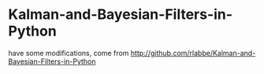 # Kalman-and-Bayesian-Filters-in-Python
have some modifications, come from http://github.com/rlabbe/Kalman-and-Bayesian-Filters-in-Python
